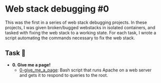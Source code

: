 # Web stack debugging #0

This was the first in a series of web stack debugging projects. In these
projects, I was given broken/bugged webstacks in isolated containers,
and tasked with fixing the web stack to a working state. For each
task, I wrote a script automating the commands necessary to fix the
web stack.

## Task :page_with_curl:

- **0. Give me a page!**
  - [0-give_me_a_page](./0-give_me_a_page): Bash script that runs Apache on a
    web server and gets it to respond to queries to the root.
